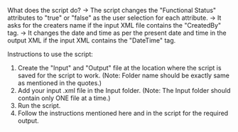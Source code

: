 What does the script do?
-> The script changes the "Functional Status" attributes to "true" or "false" as the user selection for each attribute. 
-> It asks for the creaters name if the input XML file contains the "CreatedBy" tag.
-> It changes the date and time as per the present date and time in the output XML if the input XML contains the "DateTime" tag.


Instructions to use the script:
1. Create the "Input" and "Output" file at the location where the script is saved for the script to work. (Note: Folder name should be exactly same as mentioned in the quotes.)
2. Add your input .xml file in the Input folder. (Note: The Input folder should contain only ONE file at a time.)
3. Run the script.
4. Follow the instructions mentioned here and in the script for the required output.
